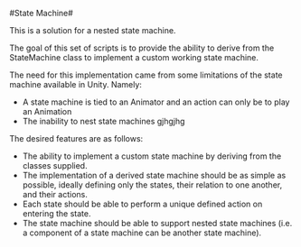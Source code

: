 #State Machine#

This is a solution for a nested state machine.

The goal of this set of scripts is to provide the ability to derive from the StateMachine class to implement a custom working state machine.

The need for this implementation came from some limitations of the state machine available in Unity. Namely:
- A state machine is tied to an Animator and an action can only be to play an Animation
- The inability to nest state machines gjhgjhg

The desired features are as follows:
- The ability to implement a custom state machine by deriving from the classes supplied.
- The implementation of a derived state machine should be as simple as possible, ideally defining only the states, their relation to one another, and their actions.
- Each state should be able to perform a unique defined action on entering the state.
- The state machine should be able to support nested state machines (i.e. a component of a state machine can be another state machine).